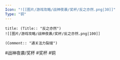 ```yaml
---
Icon: "![[图片/游戏攻略/战神夜袭/奖杯/反之亦然.png|30]]"
Type: "铜"
---
```

```ad-common-bronze-trophy
title: (Title:: "反之亦然")
![[图片/游戏攻略/战神夜袭/奖杯/反之亦然.png|100]]

(Comment:: "通关法力裂缝")
```

#战神夜袭/奖杯 #奖杯 #铜
